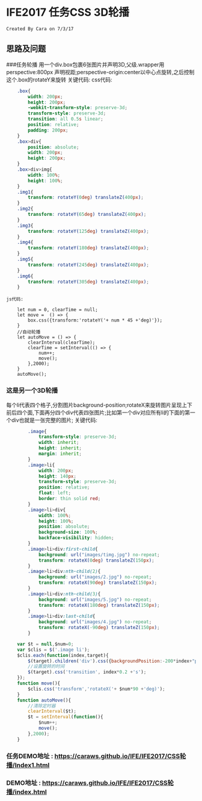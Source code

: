# IFE2017 任务CSS 3D轮播
    Created By Cara on 7/3/17

## 思路及问题

###任务轮播
用一个div.box包裹6张图片并声明3D,父级.wrapper用 perspective:800px 声明视距;perspective-origin:center以中心点旋转,之后控制这个.box的rotateY来旋转
关键代码:
    css代码:
``` css
    .box{
		width: 200px;
		height: 200px;
		-webkit-transform-style: preserve-3d;
		transform-style: preserve-3d;
		transition: all 0.5s linear;
		position: relative;
		padding: 200px;
	}
	.box>div{
		position: absolute;
		width: 200px;
		height: 200px;
	}
	.box>div>img{
		width: 100%;
		height: 100%;
	}
	.img1{
		transform: rotateY(0deg) translateZ(400px);
	}
	.img2{
		transform: rotateY(65deg) translateZ(400px);
	}
	.img3{
		transform: rotateY(125deg) translateZ(400px);
	}
	.img4{
		transform: rotateY(180deg) translateZ(400px);
	}
	.img5{
		transform: rotateY(245deg) translateZ(400px);
	}
	.img6{
		transform: rotateY(305deg) translateZ(400px);
	}
```
    js代码:
```
    let num = 0, clearTime = null;
    let move =  () => {
		box.css({transform:'rotateY('+ num * 45 +'deg)'});
	}
	//自动轮播
	let autoMove = () => {
		clearInterval(clearTime);
		clearTime = setInterval(() => {
			num++;
			move();
		},2000);
	}
	autoMove();
```

### 这是另一个3D轮播
 每个li代表四个格子,分割图片background-position;rotateX来旋转图片呈现上下前后四个面,下面再分四个div代表四张图片;比如第一个div对应所有li的下面的第一个div也就是一张完整的图片;
关键代码:
```css
        .image{
			transform-style: preserve-3d;
			width: inherit;
			height: inherit;
			margin: inherit;
		}
		.image>li{
			width: 200px;
			height: 140px;
			transform-style: preserve-3d;
			position: relative;
			float: left;
			border: thin solid red;
		}
		.image>li>div{
			width: 100%;
			height: 100%;
			position: absolute;
			background-size: 100%;
			backface-visibility: hidden;
		}
		.image>li>div:first-child{
			background: url("images/timg.jpg") no-repeat;
			transform: rotateX(0deg) translateZ(150px);
		}
		.image>li>div:nth-child(2){
			background: url("images/2.jpg") no-repeat;
			transform: rotateX(90deg) translateZ(150px);
		}
		.image>li>div:nth-child(3){
			background: url("images/5.jpg") no-repeat;
			transform: rotateX(180deg) translateZ(150px);
		}
		.image>li>div:last-child{
			background: url("images/4.jpg") no-repeat;
			transform: rotateX(-90deg) translateZ(150px);
		}
```
```js
    var $t = null,$num=0;
	var $clis = $('.image li');
	$clis.each(function(index,target){
	    $(target).children('div').css({backgroundPosition:-200*index+"px"});
	    //设置旋转的时间
	    $(target).css('transition', index*0.2 +'s');
	});
	function move(){
	    $clis.css('transform','rotateX('+ $num*90 +'deg)');
	}
	function autoMove(){
	    //清除定时器
	    clearInterval($t);
	    $t = setInterval(function(){
	        $num++;
	        move();
	    },2000);
	}
```

### 任务DEMO地址 : https://caraws.github.io/IFE/IFE2017/CSS轮播/Index1.html

### DEMO地址 : https://caraws.github.io/IFE/IFE2017/CSS轮播/index.html
